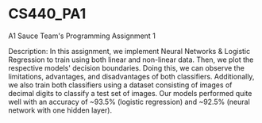 # CS440_PA1
A1 Sauce Team's Programming Assignment 1

Description:
In this assignment, we implement Neural Networks & Logistic Regression to train using both linear and non-linear data. Then, we plot the respective models' decision boundaries. Doing this, we can observe the limitations, advantages, and disadvantages of both classifiers. Additionally, we also train both classifiers using a dataset consisting of images of decimal digits to classify a test set of images. Our models performed quite well with an accuracy of ~93.5% (logistic regression) and ~92.5% (neural network with one hidden layer).
